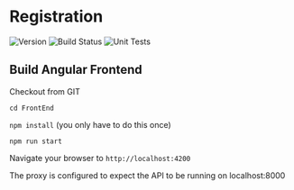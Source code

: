 # Registration
![Version](https://s3.eu-west-2.amazonaws.com/endeavour-codebuild/badges/Registration/version.svg)
![Build Status](https://s3.eu-west-2.amazonaws.com/endeavour-codebuild/badges/Registration/build.svg)
![Unit Tests](https://s3.eu-west-2.amazonaws.com/endeavour-codebuild/badges/Registration/unit-test.svg)

## Build Angular Frontend

Checkout from GIT

`cd FrontEnd`

`npm install` (you only have to do this once)

`npm run start`

Navigate your browser to `http://localhost:4200`

The proxy is configured to expect the API to be running on localhost:8000